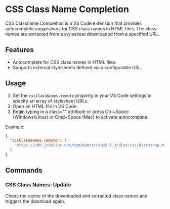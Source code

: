 # CSS Class Name Completion

CSS Classname Completion is a VS Code extension that provides autocomplete suggestions for CSS class names in HTML files. The class names are extracted from a stylesheet downloaded from a specified URL.

## Features

- Autocomplete for CSS class names in HTML files.
- Supports external stylesheets defined via a configurable URL.

## Usage

1. Set the `cssClassNames.remote` property in your VS Code settings to specify an array of stylesheet URLs.  
2. Open an HTML file in VS Code.  
3. Begin typing in a class="" attribute or press Ctrl+Space (Windows/Linux) or Cmd+Space (Mac) to activate autocomplete.

Example:

```json
{
  "cssClassNames.remote": [
    "https://cdn.jsdelivr.net/npm/bootstrap@5.3.3/dist/css/bootstrap.min.css"
  ]
}
```

## Commands

### CSS Class Names: Update

Clears the cache of the downloaded and extracted class names and triggers the download again.
